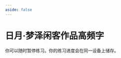 ```yaml
---
aside: false
---
```

# 日月·梦泽闲客作品高频字

你可以随时暂停练习。你的练习进度会在同一设备上储存。

<script setup>
import Train from "@/train/CharTrain.vue"
</script>
<div class="zigen-font">
<Train name="ming"  chaifenUrl="/chaifen_zhu.csv" zigenUrl="/zigen-ming.csv" :range="[0,1000]" :supplement="false" :ming="true" />
</div>
